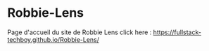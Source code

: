 # Robbie-Lens
Page d'accueil du site de Robbie Lens
click here : https://fullstack-techboy.github.io/Robbie-Lens/
